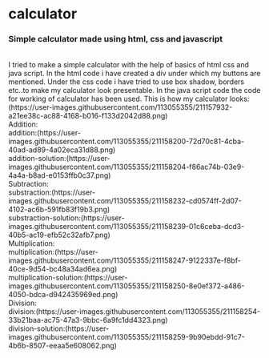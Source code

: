# calculator
<h3>Simple calculator made using html, css and javascript</h3><br>
I tried to make a simple calculator with the help of basics of html css and java script.
In the html code i have created a div under which my buttons are mentioned.
Under the css code i have tried to use box shadow, borders etc..to make my calculator look presentable.
In the java script code the code for working of calculator has been used.
This is how my calculator looks:
(https://user-images.githubusercontent.com/113055355/211157932-a21ee38c-ac88-4168-b016-f133d2042d88.png)<br>
Addition:<br>
addition:(https://user-images.githubusercontent.com/113055355/211158200-72d70c81-4cba-40ad-ad89-4a02eca31d88.png)<br>
addition-solution:(https://user-images.githubusercontent.com/113055355/211158204-f86ac74b-03e9-4a4a-b8ad-e0153ffb0c37.png)<br>
Subtraction:<br>
substraction:(https://user-images.githubusercontent.com/113055355/211158232-cd0574ff-2d07-4102-ac6b-591fb83f19b3.png)<br>
substraction-solution:(https://user-images.githubusercontent.com/113055355/211158239-01c6ceba-dcd3-40b5-ac19-efb52c32afb7.png)<br>
Multiplication: <br>
multiplication:(https://user-images.githubusercontent.com/113055355/211158247-9122337e-f8bf-40ce-9d54-bc48a34ad6ea.png)<br>
multiplication-solution:(https://user-images.githubusercontent.com/113055355/211158250-8e0ef372-a486-4050-bdca-d942435969ed.png)<br>
Division: <br>
division:(https://user-images.githubusercontent.com/113055355/211158254-33b21baa-ac75-47a3-9bbc-6a9fc1dd4323.png)<br>
division-solution:(https://user-images.githubusercontent.com/113055355/211158259-9b90ebdd-91c7-4b6b-8507-eeaa5e608062.png)<br>
